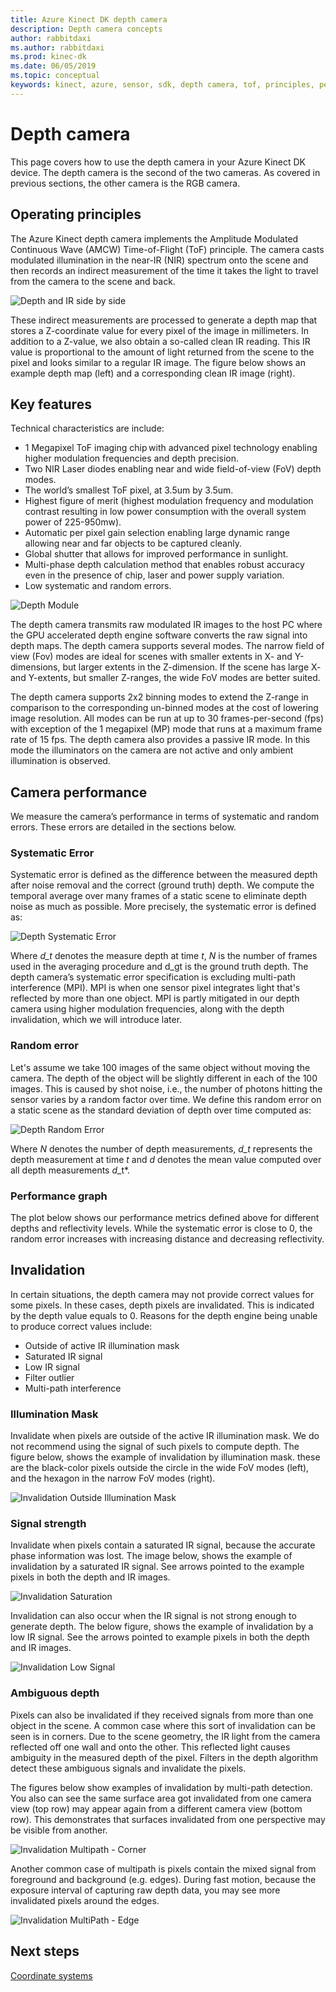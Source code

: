 ```yaml
---
title: Azure Kinect DK depth camera
description: Depth camera concepts
author: rabbitdaxi 
ms.author: rabbitdaxi
ms.prod: kinec-dk
ms.date: 06/05/2019
ms.topic: conceptual 
keywords: kinect, azure, sensor, sdk, depth camera, tof, principles, performance, invalidation
---
```


# Depth camera

This page covers how to use the depth camera in your Azure Kinect DK device. The depth camera is the second of the two cameras. As covered in previous sections, the other camera is the RGB camera.  

## Operating principles

The Azure Kinect depth camera implements the Amplitude Modulated Continuous Wave (AMCW) Time-of-Flight (ToF) principle. The camera casts modulated illumination in the near-IR (NIR) spectrum onto the scene and then records an indirect measurement of the time it takes the light to travel from the camera to the scene and back.

![Depth and IR side by side](./media/concepts/depth-camera-depth-ir.png)

These indirect measurements are processed to generate a depth map that stores a Z-coordinate value for every pixel of the image in millimeters. In addition to a Z-value, we also obtain a so-called clean IR reading. This IR value is proportional to the amount of light returned from the scene to the pixel and looks similar to a regular IR image. The figure below shows an example depth map (left) and a corresponding clean IR image (right).

## Key features

Technical characteristics are include:

- 1 Megapixel ToF imaging chip with advanced pixel technology enabling higher modulation frequencies and depth precision.
- Two NIR Laser diodes enabling near and wide field-of-view (FoV) depth modes.
- The world’s smallest ToF pixel, at 3.5um by 3.5um.
- Highest figure of merit (highest modulation frequency and modulation contrast resulting in low power consumption with the overall system power of 225-950mw).
- Automatic per pixel gain selection enabling large dynamic range allowing near and far objects to be captured cleanly.
- Global shutter that allows for improved performance in sunlight.
- Multi-phase depth calculation method  that enables robust accuracy even in the presence of chip, laser and power supply variation.
- Low systematic and random errors.

![Depth Module](./media/concepts/depth-camera-depth-module.jpg)

The depth camera transmits raw modulated IR images to the host PC where the GPU accelerated depth engine software converts the raw signal into depth maps. The depth camera supports several modes. The narrow field of view (Fov) modes are ideal for scenes with smaller extents in X- and Y-dimensions, but larger extents in the Z-dimension. If the scene has large X- and Y-extents, but smaller Z-ranges, the wide FoV modes are better suited.

The depth camera supports 2x2 binning modes to extend the Z-range in comparison to the corresponding un-binned modes at the cost of lowering image resolution. All modes can be run at up to 30 frames-per-second (fps) with exception of the 1 megapixel (MP) mode that runs at a maximum frame rate of 15 fps. The depth camera also provides a passive IR mode. In this mode the illuminators on the camera are not active and only ambient illumination is observed.

## Camera performance

We measure the camera’s performance in terms of systematic and random errors. These errors are detailed in the sections below.

### Systematic Error

Systematic error is defined as the difference between the measured depth after noise removal and the correct (ground truth) depth. We compute the temporal average over many frames of a static scene to eliminate depth noise as much as possible. More precisely, the systematic error is defined as:

![Depth Systematic Error](./media/concepts/depth-camera-systematic-error.png)

Where *d_t* denotes the measure depth at time *t*, *N* is the number of frames used in the averaging procedure and d_gt is the ground truth depth. The depth camera’s systematic error specification is excluding multi-path interference (MPI). MPI is when one sensor pixel integrates light that's reflected by more than one object. MPI is partly mitigated in our depth camera using higher modulation frequencies, along with the depth invalidation, which we will introduce later.

### Random error

Let's assume we take 100 images of the same object without moving the camera. The depth of the object will be slightly different in each of the 100 images. This is caused by shot noise, i.e., the number of photons hitting the sensor varies by a random factor over time. We define this random error on a static scene as the standard deviation of depth over time computed as:

![Depth Random Error](./media/concepts/depth-camera-random-error.png)

Where *N* denotes the number of depth measurements, *d_t* represents the depth measurement at time *t* and *d* denotes the mean value computed over all depth measurements *d*_t*.

### Performance graph

The plot below shows our performance metrics defined above for different depths and reflectivity levels. While the systematic error is close to 0, the random error increases with increasing distance and decreasing reflectivity.

## Invalidation

In certain situations, the depth camera may not provide correct values for some pixels. In these cases, depth pixels are invalidated. This is indicated by the depth value equals to 0. Reasons for the depth engine being unable to produce correct values include:

- Outside of active IR illumination mask
- Saturated IR signal
- Low IR signal
- Filter outlier
- Multi-path interference

### Illumination Mask

Invalidate when pixels are outside of the active IR illumination mask. We do not recommend using the signal of such pixels to compute depth. The figure below, shows the example of invalidation by illumination mask. these are the black-color pixels outside the circle in the wide FoV modes (left), and the hexagon in the narrow FoV modes (right).

![Invalidation Outside Illumination Mask](./media/concepts/depth-camera-invalidation-illumination-mask.png)

### Signal strength

Invalidate when pixels contain a saturated IR signal, because the accurate phase information was lost. The image below, shows the example of invalidation by a saturated IR signal. See arrows pointed to the example pixels in both the depth and IR images.

![Invalidation Saturation](./media/concepts/depth-camera-invalidation-saturation.png)

Invalidation can also occur when the IR signal is not strong enough to generate depth. The below figure, shows the example of invalidation by a low IR signal. See the arrows pointed to example pixels in both the depth and IR images.

![Invalidation Low Signal](./media/concepts/depth-camera-invalidation-low-signal.png)

### Ambiguous depth

Pixels can also be invalidated if they received signals from more than one object in the scene. A common case where this sort of invalidation can be seen is in corners.  Due to the scene geometry, the IR light from the camera reflected off one wall and onto the other. This reflected light causes ambiguity in the measured depth of the pixel. Filters in the depth algorithm detect these ambiguous signals and invalidate the pixels.

The figures below show examples of invalidation by multi-path detection. You also can see the same surface area got invalidated from one camera view (top row) may appear again from a different camera view (bottom row). This demonstrates that surfaces invalidated from one perspective may be visible from another.

![Invalidation Multipath - Corner](./media/concepts/depth-camera-invalidation-multipath.png)

Another common case of multipath is pixels contain the mixed signal from foreground and background (e.g. edges). During fast motion, because the exposure interval of capturing raw depth data, you may see more invalidated pixels around the edges.

![Invalidation MultiPath - Edge](./media/concepts/depth-camera-invalidation-edge.png)

## Next steps

[Coordinate systems](azure-kinect-dk-coordinate-systems.md)
